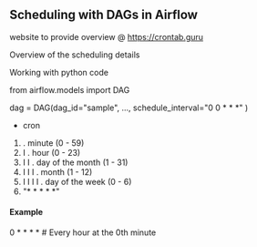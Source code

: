 ## Scheduling with DAGs in Airflow

website to provide overview @ https://crontab.guru

Overview of the scheduling details

Working with python code

from airflow.models import DAG

dag = DAG(dag_id="sample",
  ...,
  schedule_interval="0 0 * * *"
)

- cron
1. .         minute            (0 - 59)
2. I .       hour              (0 - 23)
3. I I .     day of the month  (1 - 31)
4. I I I .   month             (1 - 12)
5. I I I I . day of the week   (0 - 6)
6. "* * * * *" <command>

#### Example
0 * * * * # Every hour at the 0th minute
